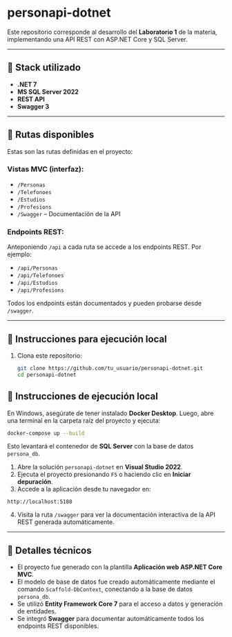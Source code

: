 # personapi-dotnet

Este repositorio corresponde al desarrollo del **Laboratorio 1** de la materia, implementando una API REST con ASP.NET Core y SQL Server.

---

## 🧱 Stack utilizado

- **.NET 7**
- **MS SQL Server 2022**
- **REST API**
- **Swagger 3**

---

## 🔗 Rutas disponibles

Estas son las rutas definidas en el proyecto:

### Vistas MVC (interfaz):

- `/Personas`
- `/Telefonoes`
- `/Estudios`
- `/Profesions`
- `/Swagger` – Documentación de la API

### Endpoints REST:

Anteponiendo `/api` a cada ruta se accede a los endpoints REST. Por ejemplo:

- `/api/Personas`
- `/api/Telefonoes`
- `/api/Estudios`
- `/api/Profesions`

Todos los endpoints están documentados y pueden probarse desde `/swagger`.

---

## 🚀 Instrucciones para ejecución local

1. Clona este repositorio:

   ```bash
   git clone https://github.com/tu_usuario/personapi-dotnet.git
   cd personapi-dotnet
## 🚀 Instrucciones de ejecución local

En Windows, asegúrate de tener instalado **Docker Desktop**. Luego, abre una terminal en la carpeta raíz del proyecto y ejecuta:

```bash
docker-compose up --build
```

Esto levantará el contenedor de **SQL Server** con la base de datos `persona_db`.

1. Abre la solución `personapi-dotnet` en **Visual Studio 2022**.
2. Ejecuta el proyecto presionando `F5` o haciendo clic en **Iniciar depuración**.
3. Accede a la aplicación desde tu navegador en:

```text
http://localhost:5180
```

4. Visita la ruta `/swagger` para ver la documentación interactiva de la API REST generada automáticamente.

---

## 🧪 Detalles técnicos

- El proyecto fue generado con la plantilla **Aplicación web ASP.NET Core MVC**.
- El modelo de base de datos fue creado automáticamente mediante el comando `Scaffold-DbContext`, conectando a la base de datos `persona_db`.
- Se utilizó **Entity Framework Core 7** para el acceso a datos y generación de entidades.
- Se integró **Swagger** para documentar automáticamente todos los endpoints REST disponibles.
